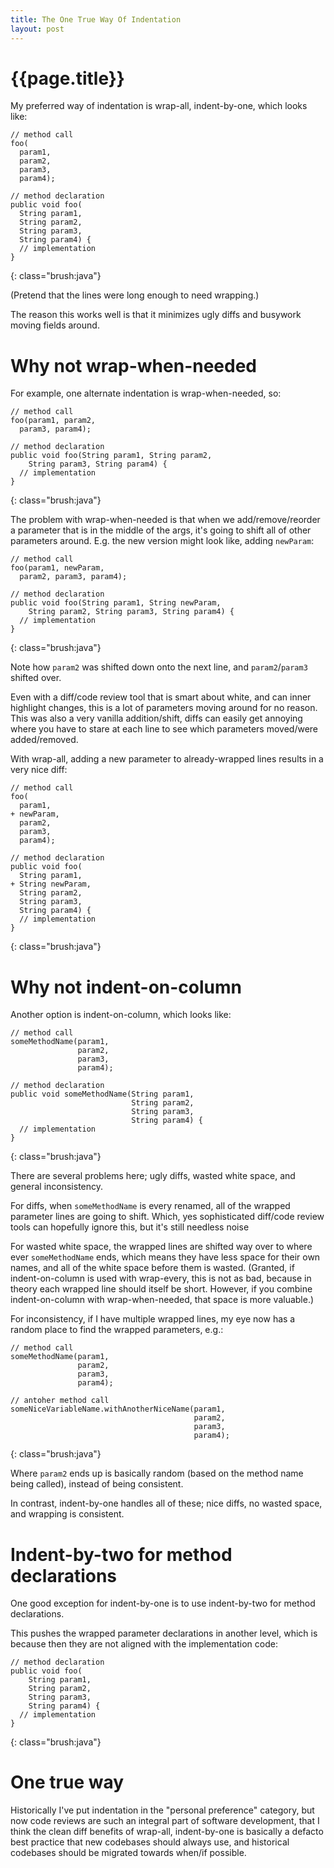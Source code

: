 ```yaml
---
title: The One True Way Of Indentation
layout: post
---
```


{{page.title}}
==============

My preferred way of indentation is wrap-all, indent-by-one, which looks like:

    // method call
    foo(
      param1,
      param2,
      param3,
      param4);

    // method declaration
    public void foo(
      String param1,
      String param2,
      String param3,
      String param4) {
      // implementation
    }
{: class="brush:java"}

(Pretend that the lines were long enough to need wrapping.)

The reason this works well is that it minimizes ugly diffs and busywork moving fields around.

Why not wrap-when-needed
======================

For example, one alternate indentation is wrap-when-needed, so:

    // method call
    foo(param1, param2,
      param3, param4);

    // method declaration
    public void foo(String param1, String param2,
        String param3, String param4) {
      // implementation
    }
{: class="brush:java"}

The problem with wrap-when-needed is that when we add/remove/reorder a parameter that is in the middle of the args, it's going to shift all of other parameters around. E.g. the new version might look like, adding `newParam`:

    // method call
    foo(param1, newParam,
      param2, param3, param4);

    // method declaration
    public void foo(String param1, String newParam,
        String param2, String param3, String param4) {
      // implementation
    }
{: class="brush:java"}

Note how `param2` was shifted down onto the next line, and `param2`/`param3` shifted over.

Even with a diff/code review tool that is smart about white, and can inner highlight changes, this is a lot of parameters moving around for no reason. This was also a very vanilla addition/shift, diffs can easily get annoying where you have to stare at each line to see which parameters moved/were added/removed.

With wrap-all, adding a new parameter to already-wrapped lines results in a very nice diff:

    // method call
    foo(
      param1,
    + newParam,
      param2,
      param3,
      param4);

    // method declaration
    public void foo(
      String param1,
    + String newParam,
      String param2,
      String param3,
      String param4) {
      // implementation
    }
{: class="brush:java"}

Why not indent-on-column
========================

Another option is indent-on-column, which looks like:

    // method call
    someMethodName(param1,
                   param2,
                   param3,
                   param4);

    // method declaration
    public void someMethodName(String param1,
                               String param2,
                               String param3,
                               String param4) {
      // implementation
    }
{: class="brush:java"}

There are several problems here; ugly diffs, wasted white space, and general inconsistency.

For diffs, when `someMethodName` is every renamed, all of the wrapped parameter lines are going to shift. Which, yes sophisticated diff/code review tools can hopefully ignore this, but it's still needless noise

For wasted white space, the wrapped lines are shifted way over to where ever `someMethodName` ends, which means they have less space for their own names, and all of the white space before them is wasted. (Granted, if indent-on-column is used with wrap-every, this is not as bad, because in theory each wrapped line should itself be short. However, if you combine indent-on-column with wrap-when-needed, that space is more valuable.)

For inconsistency, if I have multiple wrapped lines, my eye now has a random place to find the wrapped parameters, e.g.:

    // method call
    someMethodName(param1,
                   param2,
                   param3,
                   param4);

    // antoher method call
    someNiceVariableName.withAnotherNiceName(param1,
                                             param2,
                                             param3,
                                             param4);

{: class="brush:java"}

Where `param2` ends up is basically random (based on the method name being called), instead of being consistent.

In contrast, indent-by-one handles all of these; nice diffs, no wasted space, and wrapping is consistent.

Indent-by-two for method declarations
=====================================

One good exception for indent-by-one is to use indent-by-two for method declarations.

This pushes the wrapped parameter declarations in another level, which is because then they are not aligned with the implementation code:

    // method declaration
    public void foo(
        String param1,
        String param2,
        String param3,
        String param4) {
      // implementation
    }
{: class="brush:java"}

One true way
============

Historically I've put indentation in the "personal preference" category, but now code reviews are such an integral part of software development, that I think the clean diff benefits of wrap-all, indent-by-one is basically a defacto best practice that new codebases should always use, and historical codebases should be migrated towards when/if possible.


